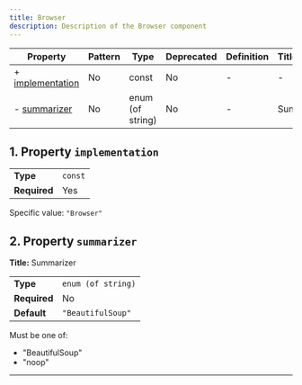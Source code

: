 ```yaml
---
title: Browser
description: Description of the Browser component
---
```


| Property                             | Pattern | Type             | Deprecated | Definition | Title/Description |
| ------------------------------------ | ------- | ---------------- | ---------- | ---------- | ----------------- |
| + [implementation](#implementation ) | No      | const            | No         | -          | -                 |
| - [summarizer](#summarizer )         | No      | enum (of string) | No         | -          | Summarizer        |

## <a name="implementation"></a>1. Property `implementation`

|              |         |
| ------------ | ------- |
| **Type**     | `const` |
| **Required** | Yes     |

Specific value: `"Browser"`

## <a name="summarizer"></a>2. Property `summarizer`

**Title:** Summarizer

|              |                    |
| ------------ | ------------------ |
| **Type**     | `enum (of string)` |
| **Required** | No                 |
| **Default**  | `"BeautifulSoup"`  |

Must be one of:
* "BeautifulSoup"
* "noop"

----------------------------------------------------------------------------------------------------------------------------
